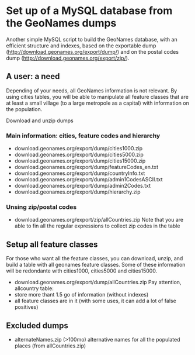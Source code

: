 # Set up of a MySQL database from the GeoNames dumps
Another simple MySQL script to build the GeoNames database, with an efficient structure and indexes, based on the exportable dump (http://download.geonames.org/export/dump/) and on the postal codes dump (http://download.geonames.org/export/zip/).

## A user: a need
Depending of your needs, all GeoNames information is not relevant. By using cities tables, you will be able to manipulate all feature classes that are at least a small village (to a large metropole as a capital) with information on the population.

Download and unzip dumps
### Main information: cities, feature codes and hierarchy
* download.geonames.org/export/dump/cities1000.zip
* download.geonames.org/export/dump/cities5000.zip
* download.geonames.org/export/dump/cities15000.zip
* download.geonames.org/export/dump/featureCodes_en.txt
* download.geonames.org/export/dump/countryInfo.txt
* download.geonames.org/export/dump/admin1CodesASCII.txt
* download.geonames.org/export/dump/admin2Codes.txt
* download.geonames.org/export/dump/hierarchy.zip

### Unsing zip/postal codes
* download.geonames.org/export/zip/allCountries.zip
Note that you are able to fin all the regular expressions to collect zip codes in the table 
## Setup all feature classes
For those who want all the feature classes, you can download, unzip, and build a table with all geonames feature classes. Some of these information will be redondante with cities1000, cities5000 and cities15000.
* download.geonames.org/export/dump/allCountries.zip
Pay attention, allcountry table:
* store more thant 1.5 go of information (without indexes)
* all feature classes are in it (with some uses, it can add a lot of false positives)
##  Excluded dumps
* alternateNames.zip (>100mo) alternative names for all the populated places (from allCountries.zip)
